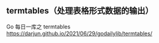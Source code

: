 ## termtables（处理表格形式数据的输出）
Go 每日一库之 termtables
    https://darjun.github.io/2021/06/29/godailylib/termtables/
